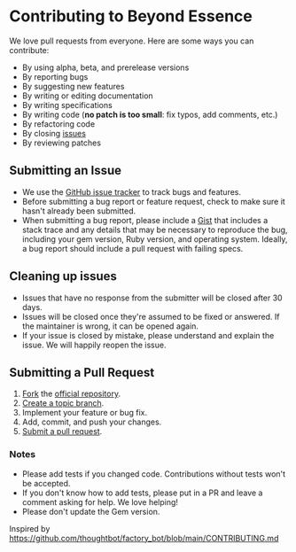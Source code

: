 # Contributing to Beyond Essence

We love pull requests from everyone. Here are some ways you can contribute:

* By using alpha, beta, and prerelease versions
* By reporting bugs
* By suggesting new features
* By writing or editing documentation
* By writing specifications
* By writing code (**no patch is too small**: fix typos, add comments, etc.)
* By refactoring code
* By closing [issues][]
* By reviewing patches

## Submitting an Issue

* We use the [GitHub issue tracker][issues] to track bugs and features.
* Before submitting a bug report or feature request, check to make sure it
  hasn't already been submitted.
* When submitting a bug report, please include a [Gist][gist] that includes a
  stack trace and any details that may be necessary to reproduce the bug,
  including your gem version, Ruby version, and operating system. Ideally, a bug
  report should include a pull request with failing specs.

## Cleaning up issues

* Issues that have no response from the submitter will be closed after 30 days.
* Issues will be closed once they're assumed to be fixed or answered. If the
  maintainer is wrong, it can be opened again.
* If your issue is closed by mistake, please understand and explain the issue.
  We will happily reopen the issue.

## Submitting a Pull Request

1. [Fork][fork] the [official repository][repo].
1. [Create a topic branch][branch].
1. Implement your feature or bug fix.
1. Add, commit, and push your changes.
1. [Submit a pull request][pr].

### Notes

* Please add tests if you changed code. Contributions without tests won't be
  accepted.
* If you don't know how to add tests, please put in a PR and leave a comment
  asking for help. We love helping!
* Please don't update the Gem version.

Inspired by https://github.com/thoughtbot/factory_bot/blob/main/CONTRIBUTING.md

[issues]: https://github.com/ePages-de/beyond_essence/issues
[gist]: https://gist.github.com/
[repo]: https://github.com/ePages-de/beyond_essence/tree/main
[fork]: https://help.github.com/articles/fork-a-repo/
[branch]: https://help.github.com/articles/creating-and-deleting-branches-within-your-repository/
[pr]: https://help.github.com/articles/using-pull-requests/

